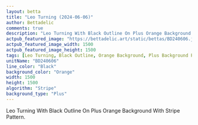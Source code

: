 ```yaml
---
layout: betta
title: "Leo Turning (2024-06-06)"
author: Bettadelic
comments: true
description: "Leo Turning With Black Outline On Plus Orange Background With Stripe Pattern."
actpub_featured_image: "https://bettadelic.art/static/bettas/BD240606.jpg"
actpub_featured_image_width: 1500
actpub_featured_image_height: 1500
tags: [Leo Turning, Black Outline, Orange Background, Plus Background Pattern, Stripe Pattern, June 2024]
unitName: "BD240606"
line_color: "Black"
background_color: "Orange"
width: 1500
height: 1500
algorithm: "Stripe"
background_type: "Plus"
---
```


Leo Turning With Black Outline On Plus Orange Background With Stripe Pattern.
